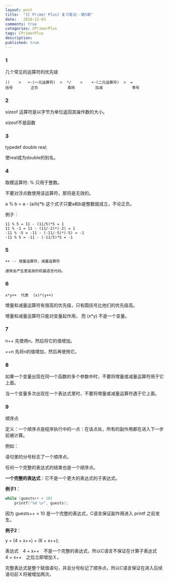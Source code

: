 ```yaml
---
layout: post
title:  "[C Primer Plus] 复习笔记--第5章"
date:   2016-12-03
comments: true
categories: CPrimerPlus
tags: CPrimerPlus
description:
published: true
---
```


### 1

几个常见的运算符的优先级

```
()    >   +-(一元运算符)  >  */    >    +-(二元运算符)  >  =
括号        正负             乘除         加减             等号
```



### 2

sizeof 运算符是以字节为单位返回其操作数的大小。

sizeof不是函数


### 3

typedef double real;  

使real成为double的别名。


### 4

取模运算符: %  只用于整数。

不要对浮点数使用该运算符，那将是无效的。

a % b = a - (a/b)*b   这个式子只要a和b是整数就成立，不论正负。

例子：

```
11 % 5 = 11 - (11/5)*5 = 1
11 % -1 = 11 - (11/-2)*(-2) = 1 
-11 % -5 = -11 - (-11/-5)*(-5) = -1
-11 % 5 = -11 - (-11/5)*5 = -1 
```


### 5

```
++ -- 增量运算符，减量运算符

通常会产生更高效的机器语言代码。
```



### 6

```
x*y++  代表  (x)*(y++)
```

增量和减量运算符有很高的优先级，只有圆括号比他们的优先级高。

增量和减量运算符只能对变量起作用， 而 (x*y) 不是一个变量。



### 7

n++ 先使用n，然后将它的值增加。

++n 先将n的值增加，然后再使用它。



### 8

如果一个变量出现在同一个函数的多个参数中时，不要将增量或减量运算符用于它上面。

当一个变量多次出现在一个表达式里时，不要将增量或减量运算符遇于它上面。


### 9

顺序点

定义：一个顺序点是程序执行中的一点：在该点处，所有的副作用都在进入下一步前被计算。

例如：

语句里的分号标志了一个顺序点。

任何一个完整的表达式的结束也是一个顺序点。

**一个完整的表达式**：它不是一个更大的表达式的子表达式。


**例子1**：

```cpp
while (guests++ < 10)
    printf("%d \n", guests);
```

因为 guests++ < 10 是一个完整的表达式，C语言保证副作用进入 printf 之前发生。


**例子2**：

y = (4 + x++) + (6 + x++);

表达式　4 + x++　不是一个完整的表达式，所以C语言不保证在计算子表达式　4 + x++　之后立即增加Ｘ。

完整表达式是整个赋值语句，并且分号标记了顺序点，所以C语言保证在进入后续语句前Ｘ将被增加两次。





















